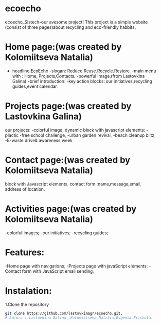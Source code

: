 # ecoecho
ecoecho_Sistech-our avesome project! 
This project is a simple website (consist of three pages)about recycling and eco-friendly habbits.
# Home page:(was created by Kolomiitseva Natalia)
- headline:EcoEcho
 -slogan: Reduce.Reuse.Recycle.Restore.
 -main menu with : Home, Projects,Contacts.
 -powerful image,(from Lastovkina Galina)
 -brief introduction:
 -key action blocks:
   our initiatives,recycling guides,event calendar.
# Projects page:(was created by Lastovkina Galina)
our projects:
-colorful image,
 dynamic block with javascript elements:
-plactic -free school challenge,
-urban garden revival,
-beach cleanup blitz,
-E-waste drive& awareness week
# Contact page:(was created by Kolomiitseva Natalia)
block with Javascript elements,
contact form :name,message,email,
address of location.
# Activities page:(was created by Kolomiitseva Natalia)
-colorful images;
-our initiatives;
-recycling guides;
# Features:
-Home page with navigations;
-Projects page with javaScript elements;
-Contact form with JavaScript email sending;
# Instalation:
1.Clone the repository
```bash
git clone https://github.com/lastovkinagr/ecoecho.git,
# Autors : Lastovkina Galina ,Kolomiitseva Natalia,Evgenia Prishuta.

